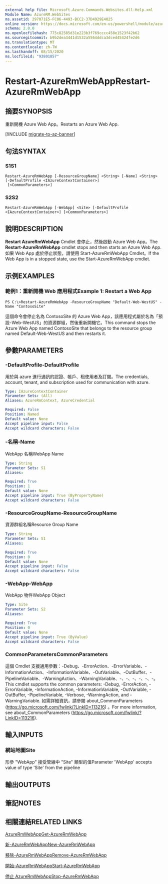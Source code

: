 ```yaml
---
external help file: Microsoft.Azure.Commands.Websites.dll-Help.xml
Module Name: AzureRM.WebSites
ms.assetid: 297071E5-FC06-4493-BCC2-37D4929E4025
online version: https://docs.microsoft.com/en-us/powershell/module/azurerm.websites/restart-azurermwebapp
schema: 2.0.0
ms.openlocfilehash: 775c82585d31e223b3f769cccc458e1523f42b62
ms.sourcegitcommit: b9b2dea3441d1532a5564ddca3dced45424fe2d6
ms.translationtype: MT
ms.contentlocale: zh-TW
ms.lasthandoff: 08/15/2020
ms.locfileid: "93801857"
---
```

# <span data-ttu-id="f91d3-101">Restart-AzureRmWebApp</span><span class="sxs-lookup"><span data-stu-id="f91d3-101">Restart-AzureRmWebApp</span></span>

## <span data-ttu-id="f91d3-102">摘要</span><span class="sxs-lookup"><span data-stu-id="f91d3-102">SYNOPSIS</span></span>
<span data-ttu-id="f91d3-103">重新開機 Azure Web App。</span><span class="sxs-lookup"><span data-stu-id="f91d3-103">Restarts an Azure Web App.</span></span>

[!INCLUDE [migrate-to-az-banner](../../includes/migrate-to-az-banner.md)]

## <span data-ttu-id="f91d3-104">句法</span><span class="sxs-lookup"><span data-stu-id="f91d3-104">SYNTAX</span></span>

### <span data-ttu-id="f91d3-105">S1</span><span class="sxs-lookup"><span data-stu-id="f91d3-105">S1</span></span>
```
Restart-AzureRmWebApp [-ResourceGroupName] <String> [-Name] <String> [-DefaultProfile <IAzureContextContainer>]
 [<CommonParameters>]
```

### <span data-ttu-id="f91d3-106">S2</span><span class="sxs-lookup"><span data-stu-id="f91d3-106">S2</span></span>
```
Restart-AzureRmWebApp [-WebApp] <Site> [-DefaultProfile <IAzureContextContainer>] [<CommonParameters>]
```

## <span data-ttu-id="f91d3-107">說明</span><span class="sxs-lookup"><span data-stu-id="f91d3-107">DESCRIPTION</span></span>
<span data-ttu-id="f91d3-108">**Restart AzureRmWebApp** Cmdlet 會停止，然後啟動 Azure Web App。</span><span class="sxs-lookup"><span data-stu-id="f91d3-108">The **Restart-AzureRmWebApp** cmdlet stops and then starts an Azure Web App.</span></span>
<span data-ttu-id="f91d3-109">如果 Web App 處於停止狀態，請使用 Start-AzureRmWebApp Cmdlet。</span><span class="sxs-lookup"><span data-stu-id="f91d3-109">If the Web App is in a stopped state, use the Start-AzureRmWebApp cmdlet.</span></span>

## <span data-ttu-id="f91d3-110">示例</span><span class="sxs-lookup"><span data-stu-id="f91d3-110">EXAMPLES</span></span>

### <span data-ttu-id="f91d3-111">範例1：重新開機 Web 應用程式</span><span class="sxs-lookup"><span data-stu-id="f91d3-111">Example 1: Restart a Web App</span></span>
```
PS C:\>Restart-AzureRmWebApp -ResourceGroupName "Default-Web-WestUS" -Name "ContosoSite"
```

<span data-ttu-id="f91d3-112">這個命令會停止名為 ContosoSite 的 Azure Web App，該應用程式屬於名為「預設-Web-WestUS」的資源群組，然後重新開機它。</span><span class="sxs-lookup"><span data-stu-id="f91d3-112">This command stops the Azure Web App named ContosoSite that belongs to the resource group named Default-Web-WestUS and then restarts it.</span></span>

## <span data-ttu-id="f91d3-113">參數</span><span class="sxs-lookup"><span data-stu-id="f91d3-113">PARAMETERS</span></span>

### <span data-ttu-id="f91d3-114">-DefaultProfile</span><span class="sxs-lookup"><span data-stu-id="f91d3-114">-DefaultProfile</span></span>
<span data-ttu-id="f91d3-115">用於與 azure 進行通訊的認證、帳戶、租使用者及訂閱。</span><span class="sxs-lookup"><span data-stu-id="f91d3-115">The credentials, account, tenant, and subscription used for communication with azure.</span></span>

```yaml
Type: IAzureContextContainer
Parameter Sets: (All)
Aliases: AzureRmContext, AzureCredential

Required: False
Position: Named
Default value: None
Accept pipeline input: False
Accept wildcard characters: False
```

### <span data-ttu-id="f91d3-116">-名稱</span><span class="sxs-lookup"><span data-stu-id="f91d3-116">-Name</span></span>
<span data-ttu-id="f91d3-117">WebApp 名稱</span><span class="sxs-lookup"><span data-stu-id="f91d3-117">WebApp Name</span></span>

```yaml
Type: String
Parameter Sets: S1
Aliases: 

Required: True
Position: 1
Default value: None
Accept pipeline input: True (ByPropertyName)
Accept wildcard characters: False
```

### <span data-ttu-id="f91d3-118">-ResourceGroupName</span><span class="sxs-lookup"><span data-stu-id="f91d3-118">-ResourceGroupName</span></span>
<span data-ttu-id="f91d3-119">資源群組名稱</span><span class="sxs-lookup"><span data-stu-id="f91d3-119">Resource Group Name</span></span>

```yaml
Type: String
Parameter Sets: S1
Aliases: 

Required: True
Position: 0
Default value: None
Accept pipeline input: False
Accept wildcard characters: False
```

### <span data-ttu-id="f91d3-120">-WebApp</span><span class="sxs-lookup"><span data-stu-id="f91d3-120">-WebApp</span></span>
<span data-ttu-id="f91d3-121">WebApp 物件</span><span class="sxs-lookup"><span data-stu-id="f91d3-121">WebApp Object</span></span>

```yaml
Type: Site
Parameter Sets: S2
Aliases: 

Required: True
Position: 0
Default value: None
Accept pipeline input: True (ByValue)
Accept wildcard characters: False
```

### <span data-ttu-id="f91d3-122">CommonParameters</span><span class="sxs-lookup"><span data-stu-id="f91d3-122">CommonParameters</span></span>
<span data-ttu-id="f91d3-123">這個 Cmdlet 支援通用參數：-Debug、-ErrorAction、-ErrorVariable、-InformationAction、-InformationVariable、-OutVariable、-OutBuffer、-PipelineVariable、-WarningAction、-WarningVariable、-、-、-、-、-、-。</span><span class="sxs-lookup"><span data-stu-id="f91d3-123">This cmdlet supports the common parameters: -Debug, -ErrorAction, -ErrorVariable, -InformationAction, -InformationVariable, -OutVariable, -OutBuffer, -PipelineVariable, -Verbose, -WarningAction, and -WarningVariable.</span></span> <span data-ttu-id="f91d3-124">如需詳細資訊，請參閱 about_CommonParameters (https://go.microsoft.com/fwlink/?LinkID=113216) 。</span><span class="sxs-lookup"><span data-stu-id="f91d3-124">For more information, see about_CommonParameters (https://go.microsoft.com/fwlink/?LinkID=113216).</span></span>

## <span data-ttu-id="f91d3-125">輸入</span><span class="sxs-lookup"><span data-stu-id="f91d3-125">INPUTS</span></span>

### <span data-ttu-id="f91d3-126">網站地圖</span><span class="sxs-lookup"><span data-stu-id="f91d3-126">Site</span></span>
<span data-ttu-id="f91d3-127">形參 "WebApp" 接受管線中 "Site" 類型的值</span><span class="sxs-lookup"><span data-stu-id="f91d3-127">Parameter 'WebApp' accepts value of type 'Site' from the pipeline</span></span>

## <span data-ttu-id="f91d3-128">輸出</span><span class="sxs-lookup"><span data-stu-id="f91d3-128">OUTPUTS</span></span>

## <span data-ttu-id="f91d3-129">筆記</span><span class="sxs-lookup"><span data-stu-id="f91d3-129">NOTES</span></span>

## <span data-ttu-id="f91d3-130">相關連結</span><span class="sxs-lookup"><span data-stu-id="f91d3-130">RELATED LINKS</span></span>

[<span data-ttu-id="f91d3-131">AzureRmWebApp</span><span class="sxs-lookup"><span data-stu-id="f91d3-131">Get-AzureRmWebApp</span></span>](./Get-AzureRmWebApp.md)

[<span data-ttu-id="f91d3-132">新-AzureRmWebApp</span><span class="sxs-lookup"><span data-stu-id="f91d3-132">New-AzureRmWebApp</span></span>](./New-AzureRmWebApp.md)

[<span data-ttu-id="f91d3-133">移除-AzureRmWebApp</span><span class="sxs-lookup"><span data-stu-id="f91d3-133">Remove-AzureRmWebApp</span></span>](./Remove-AzureRmWebApp.md)

[<span data-ttu-id="f91d3-134">開始-AzureRmWebApp</span><span class="sxs-lookup"><span data-stu-id="f91d3-134">Start-AzureRmWebApp</span></span>](./Start-AzureRmWebApp.md)

[<span data-ttu-id="f91d3-135">停止 AzureRmWebApp</span><span class="sxs-lookup"><span data-stu-id="f91d3-135">Stop-AzureRmWebApp</span></span>](./Stop-AzureRmWebApp.md)



